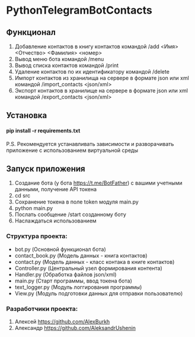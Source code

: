 # PythonTelegramBotContacts

## Функционал
1. Добавление контактов в книгу контактов командой /add <Имя> <Отчество> <Фамилия> <номер>
2. Вывод меню бота командой /menu
3. Вывод списка контактов командой /print
4. Удаление контактов по их идентификатору командой /delete <id>
5. Импорт контактов из хранилища на сервере в формате json или xml командой /import_contacts <json/xml>
6. Экспорт контактов в хранилище на сервере в формате json или xml командой /export_contacts <json/xml>

## Установка
#### pip install -r requirements.txt
P.S. Рекомендуется устанавливать зависимости и разворачивать приложение с использованием виртуальной среды

## Запуск приложения
1. Создание бота (у бота https://t.me/BotFather) с вашими учетными данными, получение API токена
2. cd src
3. Сохранение токена в поле token модуля main.py
4. python main.py
5. Послать сообщение /start созданному боту
6. Наслаждаться использованием

### Структура проекта:
  - bot.py (Основной функционал бота)
  - contact_book.py (Модель данных - книга контактов)
  - contact.py (Модель данных - класс контака в книге контактов)
  - Controller.py (Центральный узел формирования контента)
  - Handler.py (Обработка файлов json/xml)
  - main.py (Старт программы, ввод токена бота)
  - text_logger.py (Модуль логгирования программы)
  - View.py (Модуль подготовки данных для отправки пользователю)

### Разработчики проекта:
  1. Алексей https://github.com/AlexBurkh
  2. Александр https://github.com/AleksandrUshenin
